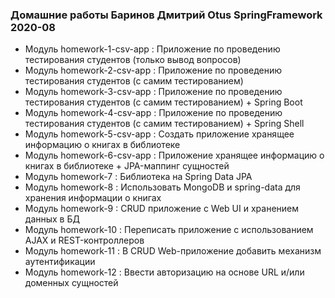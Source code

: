 ### Домашние работы Баринов Дмитрий Otus SpringFramework 2020-08

* Модуль homework-1-csv-app : Приложение по проведению тестирования студентов (только вывод вопросов)
* Модуль homework-2-csv-app : Приложение по проведению тестирования студентов (с самим тестированием)
* Модуль homework-3-csv-app : Приложение по проведению тестирования студентов (с самим тестированием) + Spring Boot
* Модуль homework-4-csv-app : Приложение по проведению тестирования студентов (с самим тестированием) + Spring Shell
* Модуль homework-5-csv-app : Создать приложение хранящее информацию о книгах в библиотеке
* Модуль homework-6-csv-app : Приложение хранящее информацию о книгах в библиотеке + JPA-маппинг сущностей
* Модуль homework-7 : Библиотека на Spring Data JPA
* Модуль homework-8 : Использовать MongoDB и spring-data для хранения информации о книгах
* Модуль homework-9 : CRUD приложение с Web UI и хранением данных в БД
* Модуль homework-10 : Переписать приложение с использованием AJAX и REST-контроллеров
* Модуль homework-11 : В CRUD Web-приложение добавить механизм аутентификации
* Модуль homework-12 : Ввести авторизацию на основе URL и/или доменных сущностей